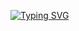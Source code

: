 [![Typing SVG](https://readme-typing-svg.herokuapp.com/?lines=Hi+There)](https://git.io/typing-svg)

<!--
**ErikCoelho/ErikCoelho** is a ✨ _special_ ✨ repository because its `README.md` (this file) appears on your GitHub profile.
-->
